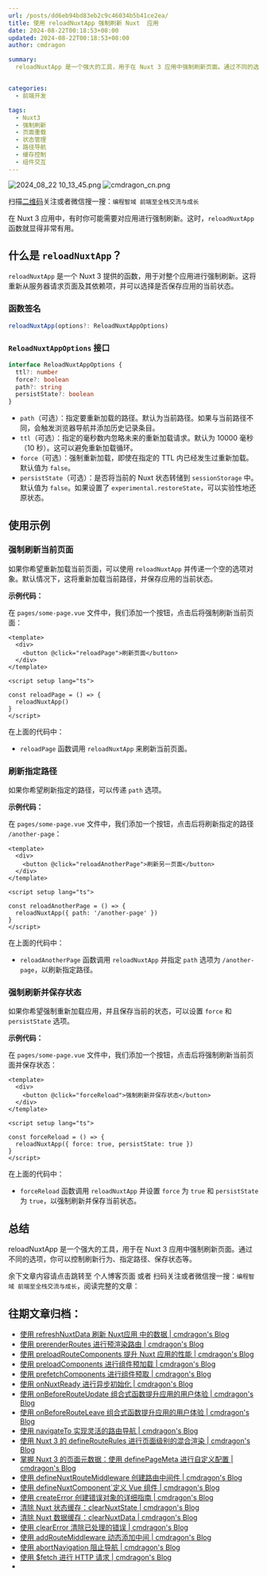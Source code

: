 ```yaml
---
url: /posts/dd6eb94bd83eb2c9c46034b5b41ce2ea/
title: 使用 reloadNuxtApp 强制刷新 Nuxt  应用
date: 2024-08-22T00:18:53+08:00
updated: 2024-08-22T00:18:53+08:00
author: cmdragon

summary:
  reloadNuxtApp 是一个强大的工具，用于在 Nuxt 3 应用中强制刷新页面。通过不同的选项，你可以控制刷新行为、指定路径、保存状态等。


categories:
  - 前端开发

tags:
  - Nuxt3
  - 强制刷新
  - 页面重载
  - 状态管理
  - 路径导航
  - 缓存控制
  - 组件交互
---
```


<img src="https://static.cmdragon.cn/blog/images/2024_08_22 10_13_45.png@blog" title="2024_08_22 10_13_45.png" alt="2024_08_22 10_13_45.png"/>

<img src="https://api2.cmdragon.cn/upload/cmder/20250304_012821924.jpg" title="cmdragon_cn.png" alt="cmdragon_cn.png"/>


扫描[二维码](https://api2.cmdragon.cn/upload/cmder/20250304_012821924.jpg)关注或者微信搜一搜：`编程智域 前端至全栈交流与成长`



在 Nuxt 3 应用中，有时你可能需要对应用进行强制刷新。这时，`reloadNuxtApp` 函数就显得非常有用。

## 什么是 `reloadNuxtApp`？

`reloadNuxtApp` 是一个 Nuxt 3 提供的函数，用于对整个应用进行强制刷新。这将重新从服务器请求页面及其依赖项，并可以选择是否保存应用的当前状态。

### 函数签名

```typescript
reloadNuxtApp(options?: ReloadNuxtAppOptions)
```

### `ReloadNuxtAppOptions` 接口

```typescript
interface ReloadNuxtAppOptions {
  ttl?: number
  force?: boolean
  path?: string
  persistState?: boolean
}
```

- `path`（可选）：指定要重新加载的路径。默认为当前路径。如果与当前路径不同，会触发浏览器导航并添加历史记录条目。
- `ttl`（可选）：指定的毫秒数内忽略未来的重新加载请求。默认为 10000 毫秒（10 秒）。这可以避免重新加载循环。
- `force`（可选）：强制重新加载，即使在指定的 TTL 内已经发生过重新加载。默认值为 `false`。
- `persistState`（可选）：是否将当前的 Nuxt 状态转储到 `sessionStorage` 中。默认值为 `false`。如果设置了 `experimental.restoreState`，可以实验性地还原状态。

## 使用示例

### 强制刷新当前页面

如果你希望重新加载当前页面，可以使用 `reloadNuxtApp` 并传递一个空的选项对象。默认情况下，这将重新加载当前路径，并保存应用的当前状态。

**示例代码：**

在 `pages/some-page.vue` 文件中，我们添加一个按钮，点击后将强制刷新当前页面：

```vue
<template>
  <div>
    <button @click="reloadPage">刷新页面</button>
  </div>
</template>

<script setup lang="ts">

const reloadPage = () => {
  reloadNuxtApp()
}
</script>
```

在上面的代码中：
- `reloadPage` 函数调用 `reloadNuxtApp` 来刷新当前页面。

### 刷新指定路径

如果你希望刷新指定的路径，可以传递 `path` 选项。

**示例代码：**

在 `pages/some-page.vue` 文件中，我们添加一个按钮，点击后将刷新指定的路径 `/another-page`：

```vue
<template>
  <div>
    <button @click="reloadAnotherPage">刷新另一页面</button>
  </div>
</template>

<script setup lang="ts">

const reloadAnotherPage = () => {
  reloadNuxtApp({ path: '/another-page' })
}
</script>
```

在上面的代码中：
- `reloadAnotherPage` 函数调用 `reloadNuxtApp` 并指定 `path` 选项为 `/another-page`，以刷新指定路径。

### 强制刷新并保存状态

如果你希望强制重新加载应用，并且保存当前的状态，可以设置 `force` 和 `persistState` 选项。

**示例代码：**

在 `pages/some-page.vue` 文件中，我们添加一个按钮，点击后将强制刷新当前页面并保存状态：

```vue
<template>
  <div>
    <button @click="forceReload">强制刷新并保存状态</button>
  </div>
</template>

<script setup lang="ts">

const forceReload = () => {
  reloadNuxtApp({ force: true, persistState: true })
}
</script>
```

在上面的代码中：
- `forceReload` 函数调用 `reloadNuxtApp` 并设置 `force` 为 `true` 和 `persistState` 为 `true`，以强制刷新并保存当前状态。

## 总结

reloadNuxtApp 是一个强大的工具，用于在 Nuxt 3 应用中强制刷新页面。通过不同的选项，你可以控制刷新行为、指定路径、保存状态等。

余下文章内容请点击跳转至 个人博客页面 或者 扫码关注或者微信搜一搜：`编程智域 前端至全栈交流与成长`，阅读完整的文章：

## 往期文章归档：

- [使用 refreshNuxtData 刷新 Nuxt应用 中的数据 | cmdragon's Blog](https://blog.cmdragon.cn/posts/7696049934fb/)
- [使用 prerenderRoutes 进行预渲染路由 | cmdragon's Blog](https://blog.cmdragon.cn/posts/b28890e5d54d/)
- [使用 preloadRouteComponents 提升 Nuxt 应用的性能 | cmdragon's Blog](https://blog.cmdragon.cn/posts/851697425a66/)
- [使用 preloadComponents 进行组件预加载 | cmdragon's Blog](https://blog.cmdragon.cn/posts/6f58e9a6735b/)
- [使用 prefetchComponents 进行组件预取 | cmdragon's Blog](https://blog.cmdragon.cn/posts/a73257bce752/)
- [使用 onNuxtReady 进行异步初始化 | cmdragon's Blog](https://blog.cmdragon.cn/posts/64b599de0716/)
- [使用 onBeforeRouteUpdate 组合式函数提升应用的用户体验 | cmdragon's Blog](https://blog.cmdragon.cn/posts/cdd338b2e728/)
- [使用 onBeforeRouteLeave 组合式函数提升应用的用户体验 | cmdragon's Blog](https://blog.cmdragon.cn/posts/cfb92785e131/)
- [使用 navigateTo 实现灵活的路由导航 | cmdragon's Blog](https://blog.cmdragon.cn/posts/30bdc45ab749/)
- [使用 Nuxt 3 的 defineRouteRules 进行页面级别的混合渲染 | cmdragon's Blog](https://blog.cmdragon.cn/posts/4a1749875882/)
- [掌握 Nuxt 3 的页面元数据：使用 definePageMeta 进行自定义配置 | cmdragon's Blog](https://blog.cmdragon.cn/posts/6f827ad7a980/)
- [使用 defineNuxtRouteMiddleware 创建路由中间件 | cmdragon's Blog](https://blog.cmdragon.cn/posts/30f5cad8adaa/)
- [使用 defineNuxtComponent`定义 Vue 组件 | cmdragon's Blog](https://blog.cmdragon.cn/posts/df9c2cf37c29/)
- [使用 createError 创建错误对象的详细指南 | cmdragon's Blog](https://blog.cmdragon.cn/posts/93b5a8ec52df/)
- [清除 Nuxt 状态缓存：clearNuxtState | cmdragon's Blog](https://blog.cmdragon.cn/posts/0febec81a1d1/)
- [清除 Nuxt 数据缓存：clearNuxtData | cmdragon's Blog](https://blog.cmdragon.cn/posts/0a7c0cc75cf1/)
- [使用 clearError 清除已处理的错误 | cmdragon's Blog](https://blog.cmdragon.cn/posts/1bf9b90dd386/)
- [使用 addRouteMiddleware 动态添加中间 | cmdragon's Blog](https://blog.cmdragon.cn/posts/a070155dbcfb/)
- [使用 abortNavigation 阻止导航 | cmdragon's Blog](https://blog.cmdragon.cn/posts/c89ead546424/)
- [使用 $fetch 进行 HTTP 请求 | cmdragon's Blog](https://blog.cmdragon.cn/posts/07d91f7f1ac2/)
-

